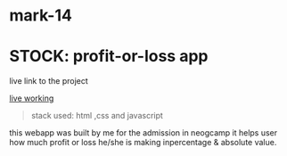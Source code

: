 # mark-14
# STOCK: profit-or-loss app 
live link to the project 

[live working ](https://stock17.netlify.app/)

>stack used:
html ,css and javascript



this webapp was built by me for the admission in neogcamp
it helps user how much profit or loss he/she is making inpercentage & absolute value.

